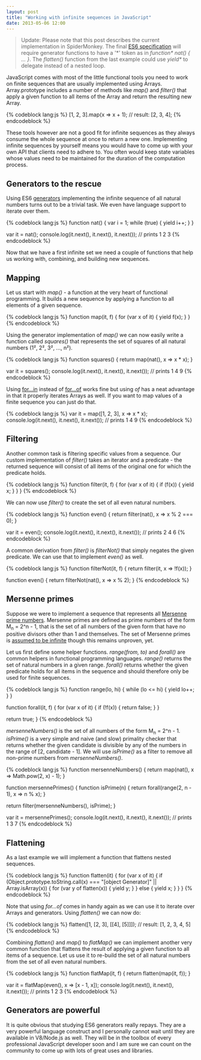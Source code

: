 ```yaml
---
layout: post
title: "Working with infinite sequences in JavaScript"
date: 2013-05-06 12:00
---
```


> Update: Please note that this post describes the current implementation in
> SpiderMonkey. The final
> [ES6 specification](http://wiki.ecmascript.org/doku.php?id=harmony:generators)
> will require generator functions to have a '\*' token as in *function\* nat()
> { ... }*. The *flatten()* function from the last example could use *yield\** to
> delegate instead of a nested loop.

JavaScript comes with most of the little functional tools you need to work on
finite sequences that are usually implemented using Arrays. Array.prototype
includes a number of methods like *map()* and *filter()* that apply a given
function to all items of the Array and return the resulting new Array.

{% codeblock lang:js %}
[1, 2, 3].map(x => x + 1); // result: [2, 3, 4];
{% endcodeblock %}

These tools however are not a good fit for infinite sequences as they always
consume the whole sequence at once to return a new one. Implementing infinite
sequences by yourself means you would have to come up with your own API that
clients need to adhere to. You often would keep state variables whose values
need to be maintained for the duration of the computation process.

## Generators to the rescue

Using ES6
[generators](https://developer.mozilla.org/en-US/docs/JavaScript/Guide/Iterators_and_Generators)
implementing the infinite sequence of all natural numbers turns out to be a
trivial task. We even have language support to iterate over them.

{% codeblock lang:js %}
function nat() {
  var i = 1;
  while (true) {
    yield i++;
  }
}

var it = nat();
console.log(it.next(), it.next(), it.next()); // prints 1 2 3
{% endcodeblock %}

Now that we have a first infinite set we need a couple of functions that help us
working with, combining, and building new sequences.

## Mapping

Let us start with *map()* - a function at the very heart of functional
programming. It builds a new sequence by applying a function to all elements of
a given sequence.

{% codeblock lang:js %}
function map(it, f) {
  for (var x of it) {
    yield f(x);
  }
}
{% endcodeblock %}

Using the generator implementation of *map()* we can now easily write a function
called *squares()* that represents the set of squares of all natural numbers
(1², 2², 3², ..., n²).

{% codeblock lang:js %}
function squares() {
  return map(nat(), x => x * x);
}

var it = squares();
console.log(it.next(), it.next(), it.next()); // prints 1 4 9
{% endcodeblock %}

Using
[for...in](https://developer.mozilla.org/en-US/docs/JavaScript/Reference/Statements/for...in)
instead of
[for...of](https://developer.mozilla.org/en-US/docs/JavaScript/Reference/Statements/for...of)
works fine but using *of* has a neat advantage in that it properly iterates
Arrays as well. If you want to map values of a finite sequence you can just do
that.

{% codeblock lang:js %}
var it = map([1, 2, 3], x => x * x);
console.log(it.next(), it.next(), it.next()); // prints 1 4 9
{% endcodeblock %}

## Filtering

Another common task is filtering specific values from a sequence. Our custom
implementation of *filter()* takes an iterator and a predicate - the returned
sequence will consist of all items of the original one for which the predicate
holds.

{% codeblock lang:js %}
function filter(it, f) {
  for (var x of it) {
    if (f(x)) {
      yield x;
    }
  }
}
{% endcodeblock %}

We can now use *filter()* to create the set of all even natural numbers.

{% codeblock lang:js %}
function even() {
  return filter(nat(), x => x % 2 === 0);
}

var it = even();
console.log(it.next(), it.next(), it.next()); // prints 2 4 6
{% endcodeblock %}

A common derivation from *filter()* is *filterNot()* that simply negates the
given predicate. We can use that to implement *even()* as well.

{% codeblock lang:js %}
function filterNot(it, f) {
  return filter(it, x => !f(x));
}

function even() {
  return filterNot(nat(), x => x % 2);
}
{% endcodeblock %}

## Mersenne primes

Suppose we were to implement a sequence that represents all
[Mersenne prime numbers](https://en.wikipedia.org/wiki/Mersenne_prime).
Mersenne primes are defined as prime numbers of the form M<sub>n</sub> = 2^n - 1,
that is the set of all numbers of the given form that have no positive divisors
other than 1 and themselves. The set of Mersenne primes is
[assumed to be infinite](https://en.wikipedia.org/wiki/Lenstra%E2%80%93Pomerance%E2%80%93Wagstaff_conjecture)
though this remains unproven, yet.


Let us first define some helper functions. *range(from, to)* and *forall()* are
common helpers in functional programming languages. *range()* returns the set of
natural numbers in a given range. *forall()* returns whether the given predicate
holds for all items in the sequence and should therefore only be used for finite
sequences.

{% codeblock lang:js %}
function range(lo, hi) {
  while (lo <= hi) {
    yield lo++;
  }
}

function forall(it, f) {
  for (var x of it) {
    if (!f(x)) {
      return false;
    }
  }

  return true;
}
{% endcodeblock %}

*mersenneNumbers()* is the set of all numbers of the form M<sub>n</sub> = 2^n - 1.
*isPrime()* is a very simple and naive (and slow) primality checker that returns
whether the given candidate is divisible by any of the numbers in the range of
[2, candidate - 1]. We will use *isPrime()* as a filter to remove all non-prime
numbers from *mersenneNumbers()*.

{% codeblock lang:js %}
function mersenneNumbers() {
  return map(nat(), x => Math.pow(2, x) - 1);
}

function mersennePrimes() {
  function isPrime(n) {
    return forall(range(2, n - 1), x => n % x);
  }

  return filter(mersenneNumbers(), isPrime);
}

var it = mersennePrimes();
console.log(it.next(), it.next(), it.next()); // prints 1 3 7
{% endcodeblock %}

## Flattening

As a last example we will implement a function that flattens nested sequences.

{% codeblock lang:js %}
function flatten(it) {
  for (var x of it) {
    if (Object.prototype.toString.call(x) === "[object Generator]" ||
        Array.isArray(x)) {
      for (var y of flatten(x)) {
        yield y;
      }
    } else {
      yield x;
    }
  }
}
{% endcodeblock %}

Note that using *for...of* comes in handy again as we can use it to iterate
over Arrays and generators. Using *flatten()* we can now do:

{% codeblock lang:js %}
flatten([1, [2, 3], [[4], [5]]]); // result: [1, 2, 3, 4, 5]
{% endcodeblock %}

Combining *flatten()* and *map()* to *flatMap()* we can implement another very
common function that flattens the result of applying a given function to all
items of a sequence. Let us use it to re-build the set of all natural numbers
from the set of all even natural numbers.

{% codeblock lang:js %}
function flatMap(it, f) {
  return flatten(map(it, f));
}

var it = flatMap(even(), x => [x - 1, x]);
console.log(it.next(), it.next(), it.next()); // prints 1 2 3
{% endcodeblock %}

## Generators are powerful

It is quite obvious that studying ES6 generators really repays. They are a very
powerful language construct and I personally cannot wait until they are
available in V8/Node.js as well. They will be in the toolbox of every
professional JavaScript developer soon and I am sure we can count on the
community to come up with lots of great uses and libraries.

